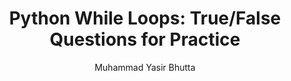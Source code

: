 ---
layout: true-false
title: "Python While Loops: True/False Questions for Practice"
description: Test your Python while loop knowledge with true or false questions. Practice beginner, intermediate, and advanced concepts including conditions, iteration, and control statements like break and else.
keywords: Python, while loops, true false questions, Python practice, programming, coding, Python exercises, loops, control flow, break statement, else in loops
author: "Muhammad Yasir Bhutta"
toc: toc/python.html
topic: "loop-control-statements"
course: "python"
prev: /python/docs/loop-control-statements/
next: /python/docs/loop-control-statements/practice-and-progress/fill-blanks-loop-control-statements.html
show_practice_progress: true
show_mini_project: null
show_toc: true
breadcrumb:
  - title: Home
    url: /
  - title: python
    url: /python/
  - title: Control Flow
    url: /python/docs/control-flow/
  - title: loop-control-statements
    url: /python/docs/loop-control-statements/
---